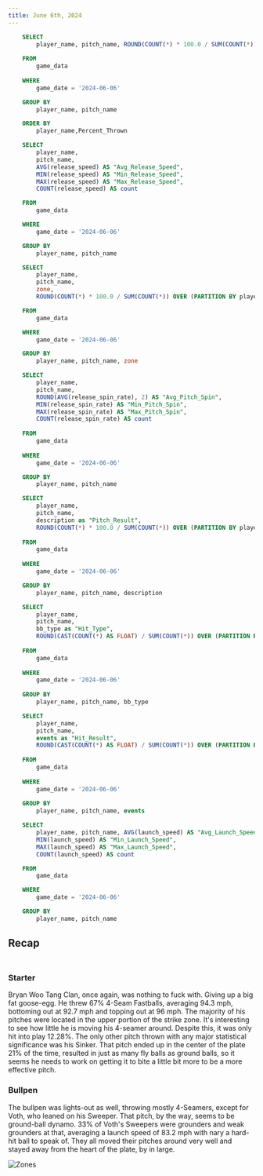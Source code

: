 ```yaml
---
title: June 6th, 2024
---
```


```sql pitch_type_perc
    SELECT 
        player_name, pitch_name, ROUND(COUNT(*) * 100.0 / SUM(COUNT(*)) OVER (PARTITION BY player_name), 2) AS Percent_Thrown
    
    FROM 
        game_data 
    
    WHERE 
        game_date = '2024-06-06'

    GROUP BY 
        player_name, pitch_name

    ORDER BY 
        player_name,Percent_Thrown
```

```sql pitch_speed
    SELECT 
        player_name, 
        pitch_name, 
        AVG(release_speed) AS "Avg_Release_Speed", 
        MIN(release_speed) AS "Min_Release_Speed", 
        MAX(release_speed) AS "Max_Release_Speed", 
        COUNT(release_speed) AS count

    FROM 
        game_data

    WHERE 
        game_date = '2024-06-06'

    GROUP BY 
        player_name, pitch_name
```

```sql pitch_zone
    SELECT 
        player_name, 
        pitch_name, 
        zone, 
        ROUND(COUNT(*) * 100.0 / SUM(COUNT(*)) OVER (PARTITION BY player_name, pitch_name), 2) AS proportion

    FROM 
        game_data

    WHERE 
        game_date = '2024-06-06'

    GROUP BY 
        player_name, pitch_name, zone
```

```sql pitch_spin
    SELECT 
        player_name, 
        pitch_name, 
        ROUND(AVG(release_spin_rate), 2) AS "Avg_Pitch_Spin", 
        MIN(release_spin_rate) AS "Min_Pitch_Spin", 
        MAX(release_spin_rate) AS "Max_Pitch_Spin", 
        COUNT(release_spin_rate) AS count 
    
    FROM 
        game_data 
    
    WHERE 
        game_date = '2024-06-06'

    GROUP BY 
        player_name, pitch_name
```

```sql pitch_result
    SELECT 
        player_name, 
        pitch_name, 
        description as "Pitch_Result", 
        ROUND(COUNT(*) * 100.0 / SUM(COUNT(*)) OVER (PARTITION BY player_name, pitch_name), 2) || '%' AS proportion
    
    FROM 
        game_data
    
    WHERE 
        game_date = '2024-06-06'

    GROUP BY 
        player_name, pitch_name, description
```

```sql hit_type
    SELECT 
        player_name, 
        pitch_name, 
        bb_type as "Hit_Type", 
        ROUND(CAST(COUNT(*) AS FLOAT) / SUM(COUNT(*)) OVER (PARTITION BY player_name, pitch_name) * 100, 2) || '%' AS proportion
    
    FROM 
        game_data
    
    WHERE 
        game_date = '2024-06-06'
    
    GROUP BY 
        player_name, pitch_name, bb_type
```

```sql hit_result
    SELECT 
        player_name, 
        pitch_name, 
        events as "Hit_Result", 
        ROUND(CAST(COUNT(*) AS FLOAT) / SUM(COUNT(*)) OVER (PARTITION BY player_name, pitch_name) * 100, 2) || '%' AS proportion
    
    FROM 
        game_data
    
    WHERE 
        game_date = '2024-06-06'
    
    GROUP BY 
        player_name, pitch_name, events
```

```sql launch_speed
    SELECT 
        player_name, pitch_name, AVG(launch_speed) AS "Avg_Launch_Speed", 
        MIN(launch_speed) AS "Min_Launch_Speed", 
        MAX(launch_speed) AS "Max_Launch_Speed", 
        COUNT(launch_speed) AS count

    FROM 
        game_data

    WHERE 
        game_date = '2024-06-06'

    GROUP BY 
        player_name, pitch_name
```

## Recap<br><br>

### Starter<br>
Bryan Woo Tang Clan, once again, was nothing to fuck with. Giving up a big fat goose-egg. He threw 67% 4-Seam Fastballs, averaging 94.3 mph, bottoming out at 92.7 mph and topping out at 96 mph. The majority of his pitches were located in the upper portion of the strike zone. It's interesting to see how little he is moving his 4-seamer around. Despite this, it was only hit into play 12.28%. The only other pitch thrown with any major statistical significance was his Sinker. That pitch ended up in the center of the plate 21% of the time, resulted in just as many fly balls as ground balls,  so it seems he needs to work on getting it to bite a little bit more to be a more effective pitch.<br>

### Bullpen<br>
The bullpen was lights-out as well, throwing mostly 4-Seamers, except for Voth, who leaned on his Sweeper. That pitch, by the way, seems to be ground-ball dynamo. 33% of Voth's Sweepers were grounders and weak grounders at that, averaging a launch speed of 83.2 mph with nary a hard-hit ball to speak of. They all moved their pitches around very well and stayed away from the heart of the plate, by in large.

<DataTable data={pitch_type_perc} groupBy=player_name groupsOpen=false>
 	<Column id=player_name/> 
	<Column id=pitch_name totalAgg=""/> 
	<Column id=Percent_Thrown totalAgg=""/> 
</DataTable>


<BarChart 
    data={pitch_type_perc}
    x=player_name
    y=Percent_Thrown
    series=pitch_name
    sort=false
    type=grouped
/>

![Zones](/zones.png)


<DataTable data={pitch_zone} groupBy=player_name groupsOpen=false>
 	<Column id=player_name/> 
	<Column id=pitch_name totalAgg=""/> 
	<Column id=zone totalAgg=""/>
    <Column id=proportion totalAgg=""/>
</DataTable>

<DataTable data={pitch_speed} groupBy=player_name groupsOpen=false>
 	<Column id=player_name/> 
	<Column id=pitch_name totalAgg=""/> 
	<Column id=Avg_Release_Speed totalAgg=""/>
    <Column id=Min_Release_Speed totalAgg=""/>
    <Column id=Max_Release_Speed totalAgg=""/>
    <Column id=count totalAgg=""/>
</DataTable>

<DataTable data={pitch_spin} groupBy=player_name groupsOpen=false>
 	<Column id=player_name/> 
	<Column id=pitch_name totalAgg=""/> 
	<Column id=Avg_Pitch_Spin totalAgg=""/>
    <Column id=Min_Pitch_Spin totalAgg=""/>
    <Column id=Max_Pitch_Spin totalAgg=""/>
    <Column id=count totalAgg=""/>
</DataTable>

<DataTable data={launch_speed} groupBy=player_name groupsOpen=false>
 	<Column id=player_name/> 
	<Column id=pitch_name totalAgg=""/> 
	<Column id=Avg_Launch_Speed totalAgg=""/>
    <Column id=Min_Launch_Speed totalAgg=""/>
    <Column id=Max_Launch_Speed totalAgg=""/>
    <Column id=count totalAgg=""/>
</DataTable>

<DataTable data={pitch_result} groupBy=player_name groupsOpen=false>
 	<Column id=player_name/> 
	<Column id=pitch_name totalAgg=""/> 
	<Column id=Pitch_Result totalAgg=""/>
    <Column id=proportion totalAgg=""/>
</DataTable>

<DataTable data={hit_type} groupBy=player_name groupsOpen=false>
 	<Column id=player_name/> 
	<Column id=pitch_name totalAgg=""/> 
	<Column id=Hit_Type totalAgg=""/>
    <Column id=proportion totalAgg=""/>
</DataTable>

<DataTable data={hit_result} groupBy=player_name groupsOpen=false>
 	<Column id=player_name/> 
	<Column id=pitch_name totalAgg=""/> 
	<Column id=Hit_Result totalAgg=""/>
    <Column id=proportion totalAgg=""/>
</DataTable>







